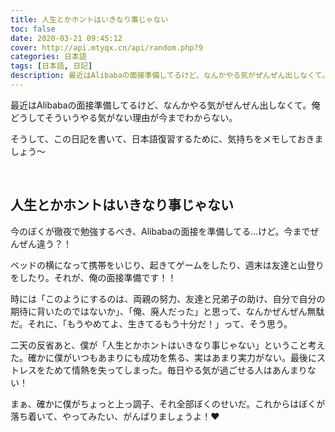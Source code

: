 ```yaml
---
title: 人生とかホントはいきなり事じゃない
toc: false
date: 2020-03-21 09:45:12
cover: http://api.mtyqx.cn/api/random.php?9
categories: 日本語
tags: [日本語, 日記]
description: 最近はAlibabaの面接準備してるけど、なんかやる気がぜんぜん出しなくて。俺どうしてそういうやる気がない理由が今までわからない、そうしてこの日記を書いて、日本語復習するために、気持ちをメモしておきましょう～
---
```


最近はAlibabaの面接準備してるけど、なんかやる気がぜんぜん出しなくて。俺どうしてそういうやる気がない理由が今までわからない。

そうして、この日記を書いて、日本語復習するために、気持ちをメモしておきましょう～

<br/>

<!--more-->

## 人生とかホントはいきなり事じゃない

今のぼくが徹夜で勉強するべき、Alibabaの面接を準備してる…けど。今までぜんぜん違う？！

ベッドの横になって携帯をいじり、起きてゲームをしたり、週末は友達と山登りをしたり。それが、俺の面接準備です！！

時には「このようにするのは、両親の努力、友達と兄弟子の助け、自分で自分の期待に背いたのではないか」、「俺、廃人だった」と思って、なんかぜんぜん無駄だ。それに、「もうやめてよ、生きてるもう十分だ！」って、そう思う。

二天の反省あと、僕が「人生とかホントはいきなり事じゃない」ということ考えた。確かに僕がいつもあまりにも成功を焦る、実はあまり実力がない。最後にストレスをためて情熱を失ってしまった。毎日やる気が過ごせる人はあんまりない！

まぁ、確かに僕がちょっと上っ調子、それ全部ぼくのせいだ。これからはぼくが落ち着いて、やってみたい、がんばりましょうよ！❤

<br/>
